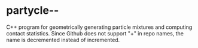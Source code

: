 # partycle--
C++ program for geometrically generating particle mixtures and computing contact statistics. Since Github does not support "+" in repo names, the name is decremented instead of incremented.
